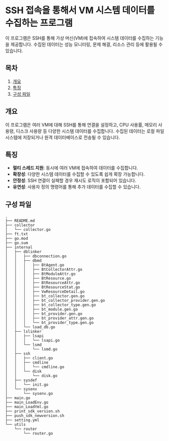 # SSH 접속을 통해서 VM 시스템 데이터를 수집하는 프로그램

이 프로그램은 SSH를 통해 가상 머신(VM)에 접속하여 시스템 데이터를 수집하는 기능을 제공합니다. 수집된 데이터는 성능 모니터링, 문제 해결, 리소스 관리 등에 활용될 수 있습니다.

## 목차
1. [개요](#개요)
2. [특징](#특징)
3. [구성 파일](#구성-파일)

## 개요
이 프로그램은 여러 VM에 대해 SSH를 통해 연결을 설정하고, CPU 사용률, 메모리 사용량, 디스크 사용량 등 다양한 시스템 데이터를 수집합니다. 수집된 데이터는 로컬 파일 시스템에 저장되거나 원격 데이터베이스로 전송될 수 있습니다.

## 특징
- **멀티 스레드 지원**: 동시에 여러 VM에 접속하여 데이터를 수집합니다.
- **확장성**: 다양한 시스템 데이터를 수집할 수 있도록 쉽게 확장 가능합니다.
- **안정성**: SSH 연결이 실패할 경우 재시도 로직이 포함되어 있습니다.
- **유연성**: 사용자 정의 명령어를 통해 추가 데이터를 수집할 수 있습니다.

## 구성 파일
```
.
├── README.md
├── collector
│   └── collector.go
├── ft.txt
├── go.mod
├── go.sum
├── internal
│   ├── dblinker
│   │   ├── dbconnection.go
│   │   ├── dbmd
│   │   │   ├── BtAgent.go
│   │   │   ├── BtCollectorAttr.go
│   │   │   ├── BtModuleAttr.go
│   │   │   ├── BtResource.go
│   │   │   ├── BtResourceAttr.go
│   │   │   ├── BtResourceStat.go
│   │   │   ├── VwResourceDetail.go
│   │   │   ├── bt_collector.gen.go
│   │   │   ├── bt_collector_provider.gen.go
│   │   │   ├── bt_collector_type.gen.go
│   │   │   ├── bt_module.gen.go
│   │   │   ├── bt_provider.gen.go
│   │   │   ├── bt_provider_attr.gen.go
│   │   │   └── bt_provider_type.gen.go
│   │   └── load_db.go
│   ├── lslinker
│   │   ├── lsapi
│   │   │   └── lsapi.go
│   │   └── lsmd
│   │       └── lsmd.go
│   ├── ssh
│   │   ├── client.go
│   │   ├── cmdline
│   │   │   └── cmdline.go
│   │   └── disk
│   │       └── disk.go
│   ├── sysdef
│   │   └── init.go
│   └── sysenv
│       └── sysenv.go
├── main.go
├── main_LoadEnv.go
├── main_LoadYml.go
├── print_sdk_version.sh
├── push_sdk_newversion.sh
├── setting.yml
└── utils
    └── router
        └── router.go
```
